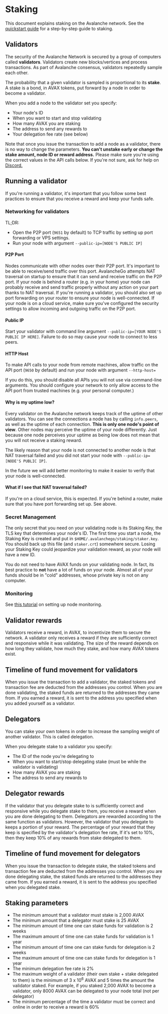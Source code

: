 # Staking

This document explains staking on the Avalanche network.
See the [quickstart guide](quickstart.md) for a step-by-step guide to staking.

## Validators

The security of the Avalanche Network is secured by a group of computers called **validators**.
Validators create new blocks/vertices and process transactions.
As part of Avalanche consensus, validators repeatedly sample each other.

The probability that a given validator is sampled is proportional to its **stake**.
A stake is a bond, in AVAX tokens, put forward by a node in order to become a validator.

When you add a node to the validator set you specify:

* Your node's ID
* When you want to start and stop validating
* How many AVAX you are staking
* The address to send any rewards to
* Your delegation fee rate (see below)

Note that once you issue the transaction to add a node as a validator, there is no way to change the parameters.
**You can't unstake early or change the stake amount, node ID or reward address.**
Please make sure you're using the correct values in the API calls below.
If you're not sure, ask for help on [Discord.](https://chat.avalabs.org)

## Running a validator

If you're running a validator, it's important that you follow some best practices to ensure that you receive a reward and keep your funds safe.

### Networking for validators

TL;DR: 

* Open the P2P port (`9651` by default) to TCP traffic by setting up port forwarding or VPS settings.
* Run your node with argument `--public-ip=[NODE'S PUBLIC IP]`

#### P2P Port

Nodes communicate with other nodes over their P2P port. It's important to be able to receive/send traffic over this port.
AvalancheGo attempts NAT traversal on startup to ensure that it can send and receive traffic on the P2P port. 
If your node is behind a router (e.g. in your home) your node can probably receive and send traffic properly without any action on your part thanks to NAT traversal.
If you're running a validator, you should also set up port forwarding on your router to ensure your node is well-connected.
If your node is on a cloud service, make sure you've configured the security settings to allow incoming and outgoing traffic on the P2P port.

#### Public IP

Start your validator with command line argument `--public-ip=[YOUR NODE'S PUBLIC IP HERE]`.
Failure to do so may cause your node to connect to less peers.

#### HTTP Host

To make API calls to your node from remote machines, allow traffic on the API port (`9650` by default) 
and run your node with argument `--http-host=`

If you do this, you should disable all APIs you will not use via command-line arguments.
You should configure your network to only allow access to the API port from trusted machines (e.g. your personal computer.) 

#### Why is my uptime low?

Every validator on the Avalanche network keeps track of the uptime of other validators.
You can see the connections a node has by calling `info.peers`, as well as the uptime of each connection.
**This is only one node's point of view**. Other nodes may perceive the uptime of your node differently.
Just because one node perceives your uptime as being low does not mean that you will not receive a staking reward.

The likely reason that your node is not connected to another node is that NAT traversal failed and you did not start your node with `--public-ip=[NODE'S PUBLIC IP]`.

In the future we will add better monitoring to make it easier to verify that your node is well-connected.

#### What if I see that NAT traversal failed?

If you're on a cloud service, this is expected.
If you're behind a router, make sure that you have port forwarding set up. See above.

### Secret Management

The only secret that you need on your validating node is its Staking Key, the TLS key that determines your node's ID.
The first time you start a node, the Staking Key is created and put in `$HOME/.avalanchego/staking/staker.key`.
You should back up this file (and `staker.crt`) somewhere secure.
Losing your Staking Key could jeopardize your validation reward, as your node will have a new ID.

You do not need to have AVAX funds on your validating node.
In fact, its best practice to **not** have a lot of funds on your node.
Almost all of your funds should be in "cold" addresses, whose private key is not on any computer.

### Monitoring

See [this tutorial](tutorials/node-monitoring.md) on setting up node monitoring.

## Validator rewards

Validators receive a reward, in AVAX, to incentivize them to secure the network.
A validator only receives a reward if they are sufficiently correct and responsive while it was validating. 
The size of the reward depends on how long they validate, how much they stake, and how many AVAX tokens exist.

## Timeline of fund movement for validators

When you issue the transaction to add a validator, the staked tokens and transaction fee are deducted from the addresses you control.
When you are done validating, the staked funds are returned to the addresses they came from.
If you earned a reward, it is sent to the address you specified when you added yourself as a validator.

## Delegators

You can stake your own tokens in order to increase the sampling weight of another validator.
This is called delegation.

When you delegate stake to a validator you specify:

* The ID of the node you're delegating to
* When you want to start/stop delegating stake (must be while the validator is validating)
* How many AVAX you are staking
* The address to send any rewards to

## Delegator rewards

If the validator that you delegate stake to is sufficiently correct and responsive while you delegate stake to them, you receive a reward when you are done delegating to them.
Delegators are rewarded according to the same function as validators.
However, the validator that you delegate to keeps a portion of your reward.
The percentage of your reward that they keep is specified by the validator's delegation fee rate,
If it's set to 10%, then they keep 10% of any rewards from stake delegated to them.

## Timeline of fund movement for delegators

When you issue the transaction to delegate stake, the staked tokens and transaction fee are deducted from the addresses you control.
When you are done delegating stake, the staked funds are returned to the addresses they came from.
If you earned a reward, it is sent to the address you specified when you delegated stake.

## Staking parameters

* The minimum amount that a validator must stake is 2,000 AVAX
* The minimum amount that a delegator must stake is 25 AVAX
* The minimum amount of time one can stake funds for validation is 2 weeks
* The maximum amount of time one can stake funds for validation is 1 year
* The minimum amount of time one can stake funds for delegation is 2 weeks
* The maximum amount of time one can stake funds for delegation is 1 year
* The minimum delegation fee rate is 2%
* The maximum weight of a validator (their own stake + stake delegated to them) is the minimum of 3 x 10<sup>6</sup> AVAX and 5 times the amount the validator staked.
  For example, if you staked 2,000 AVAX to become a validator, only 8000 AVAX can be delegated to your node total (not per delegator)
* The minimum percentage of the time a validator must be correct and online in order to receive a reward is 60%
